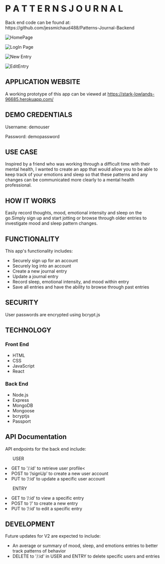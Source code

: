 <h1>P A T T E R N S  J O U R N A L</h1>
<P>Back end code can be found at: https://github.com/jessmichaud488/Patterns-Journal-Backend</p>

![HomePage](https://github.com/jessmichaud488/React-Capstone/blob/master/src/images/HomePage.png)

![LogIn Page](https://github.com/jessmichaud488/React-Capstone/blob/master/src/images/LogIn.png)

![New Entry](https://github.com/jessmichaud488/React-Capstone/blob/master/src/images/NewEntry.png)

![EditEntry](https://github.com/jessmichaud488/React-Capstone/blob/master/src/images/EditEntry.png)

<h2>APPLICATION WEBSITE</h2>
<p>A working prototype of this app can be viewed at <a href="https://stark-lowlands-96685.herokuapp.com/">https://stark-lowlands-96685.herokuapp.com/</a></p>

<h2>DEMO CREDENTIALS</h2>
<p>Username: demouser </p>
<p>Password: demopassword </p>

<h2>USE CASE</h2>
<p>Inspired by a friend who was working through a difficult time with their mental health, I wanted to create an app that would allow you to be able to keep track of your emotions and sleep so that these patterns and any changes can be communicated more clearly to a mental health professional.</p>

<h2>HOW IT WORKS</h2>
<p>Easily record thoughts, mood, emotional intensity and sleep on the go.Simply sign up and start jotting or browse through older entries to investigate mood and sleep pattern changes.</p>

<h2>FUNCTIONALITY</h2>
<p>This app's functionality includes:</p>
<ul>
	<li>Securely sign up for an account</li>
<li>Securely log into an account</li>
<li>Create a new journal entry</li>
<li>Update a journal entry</li>
<li>Record sleep, emotional intensity, and mood within entry</li>
<li>Save all entries and have the ability to browse through past entries</li>
</ul>

<h2>SECURITY</h2>
<p>User passwords are encrypted using bcrypt.js</p>

<h2>TECHNOLOGY</h2>
<h3>Front End</h3>
<ul>
	<li>HTML</li>
	<li>CSS</li>
	<li>JavaScript</li>
	<li>React</li>
</ul>

<h3>Back End</h3>
<ul>
	<li>Node.js</li>
	<li>Express</li>
	<li>MongoDB</li>
	<li>Mongoose</li>
	<li>bcryptjs</li>
	<li>Passport</li>
</ul>

<h2>API Documentation</h2>
<p>API endpoints for the back end include:</p>

<ul>USER</ul>
<li>GET to '/:id' to retrieve user profile<</li>
<li>POST to ‘/signUp’ to create a new user account</li>
<li>PUT to ‘/:id’ to update a specific user account</li>

<ul>ENTRY</ul>
<li>GET to ‘/:id’ to view a specific entry</li>
<li>POST to ‘/’ to create a new entry</li>
<li>PUT to ‘/:id’ to edit a specific entry</li>

<h2>DEVELOPMENT</h2>
<p>Future updates for V2 are expected to include:</p>
<ul>
	<li>An average or summary of mood, sleep, and emotions entries to better track patterns of behavior</li> 
	<li>DELETE  to '/:id' in USER and ENTRY to delete specific users and entries</li>
</ul>


